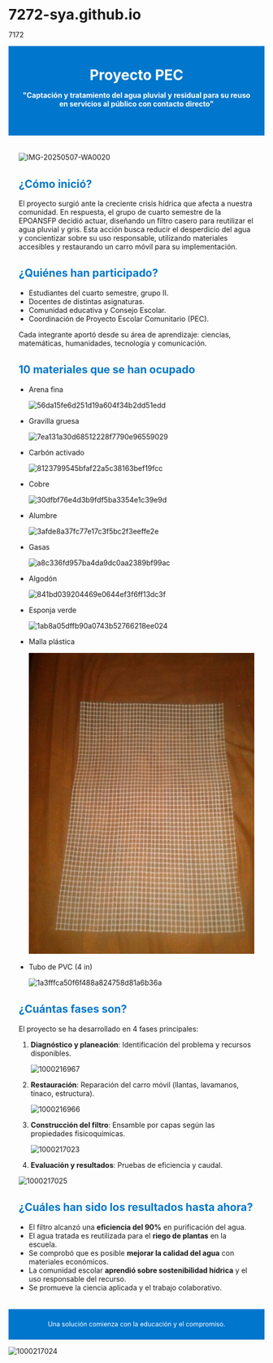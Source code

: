 # 7272-sya.github.io
7172
<!DOCTYPE html><html lang="es">
<head>
  <meta charset="UTF-8">
  <meta name="viewport" content="width=device-width, initial-scale=1.0">
  <title>Proyecto PEC - Agua Pluvial y Residual</title>
  <style> 

  body { font-family: Arial, sans-serif; margin: 0; padding: 0; background: #f4f4f4; color: #333; }
    header, section { padding: 20px; max-width: 900px; margin: auto; }
    header { background: #0077cc; color: white; text-align: center; padding: 40px 20px; }
    h1 { margin: 0; font-size: 2em; }
    h2 { color: #0077cc; margin-top: 1.5em; }
    ul { margin-top: 0.5em; padding-left: 20px; }
    footer { background: #0077cc; color: white; text-align: center; padding: 10px; font-size: 0.9em; }
  </style>
</head>
<body>
  <header>
    <h1>Proyecto PEC</h1>
    <p><strong>"Captación y tratamiento del agua pluvial y residual para su reuso en servicios al público con contacto directo"</strong></p>
  </header>  <section>
    

 ![IMG-20250507-WA0020](https://github.com/user-attachments/assets/b65b3b6e-5573-41cc-a89d-e5b22aece33f)

  

  <h2>¿Cómo inició?</h2>
    <p>El proyecto surgió ante la creciente crisis hídrica que afecta a nuestra comunidad. En respuesta, el grupo de cuarto semestre de la EPOANSFP decidió actuar, diseñando un filtro casero para reutilizar el agua pluvial y gris. Esta acción busca reducir el desperdicio del agua y concientizar sobre su uso responsable, utilizando materiales accesibles y restaurando un carro móvil para su implementación.</p><h2>¿Quiénes han participado?</h2>
<ul>
  <li>Estudiantes del cuarto semestre, grupo II.</li>
  <li>Docentes de distintas asignaturas.</li>
  <li>Comunidad educativa y Consejo Escolar.</li>
  <li>Coordinación de Proyecto Escolar Comunitario (PEC).</li>
</ul>
<p>Cada integrante aportó desde su área de aprendizaje: ciencias, matemáticas, humanidades, tecnología y comunicación.</p>

<h2>10 materiales que se han ocupado</h2>
<ul>
  <li>Arena fina</li> 

  ![56da15fe6d251d19a604f34b2dd51edd](https://github.com/user-attachments/assets/ddc1365d-d817-4038-a46f-59238dd9ad87)


  <li>Gravilla gruesa</li> 
  
  ![7ea131a30d68512228f7790e96559029](https://github.com/user-attachments/assets/a685f669-058e-4436-878d-848309eb8b38)


  <li>Carbón activado</li> 
  
  ![8123799545bfaf22a5c38163bef19fcc](https://github.com/user-attachments/assets/d339289d-bb50-44e8-a0ff-ab4dee640d38)


  <li>Cobre</li> 
  
 ![30dfbf76e4d3b9fdf5ba3354e1c39e9d](https://github.com/user-attachments/assets/5c7543e7-482b-4642-919c-671c4076ca9a)


  <li>Alumbre</li> 
  
  ![3afde8a37fc77e17c3f5bc2f3eeffe2e](https://github.com/user-attachments/assets/ab7f9224-0f6e-4fde-9cef-8726d0137d2c)


  <li>Gasas</li> 
  
 ![a8c336fd957ba4da9dc0aa2389bf99ac](https://github.com/user-attachments/assets/867bb33b-3da2-4bd4-8e0b-129aa1a3dcd0)


  <li>Algodón</li> 
  
![841bd039204469e0644ef3f6ff13dc3f](https://github.com/user-attachments/assets/4f860b94-3992-447b-b4f0-73832b177eb4)

  
  <li>Esponja verde</li>
  
![1ab8a05dffb90a0743b52766218ee024](https://github.com/user-attachments/assets/e2334544-646c-4eb1-ba1e-2e15aea48aea)


  <li>Malla plástica</li> 

![11b877fdc0fb6b78582d30e9d8d2c678](11b877fdc0fb6b78582d30e9d8d2c678.jpg)

  

  <li>Tubo de PVC (4 in)</li> 
  
  ![1a3fffca50f6f488a824758d81a6b36a](https://github.com/user-attachments/assets/3bb9c7d3-4e34-4e01-a345-68fc03f5f715)


</ul>

<h2>¿Cuántas fases son?</h2>
<p>El proyecto se ha desarrollado en 4 fases principales:</p>
<ol>
  <li><strong>Diagnóstico y planeación</strong>: Identificación del problema y recursos disponibles.</li> 
  
![1000216967](https://github.com/user-attachments/assets/d2425b62-e8b2-4ff9-ba65-dd8edb977656)

  <li><strong>Restauración</strong>: Reparación del carro móvil (llantas, lavamanos, tinaco, estructura).</li>
  
![1000216966](https://github.com/user-attachments/assets/9338daec-c642-46ae-aecd-2c9adcc48864)

  <li><strong>Construcción del filtro</strong>: Ensamble por capas según las propiedades fisicoquímicas.</li>
  
![1000217023](https://github.com/user-attachments/assets/a8b695f7-0868-41c7-b87a-f45327ddd1b1)

  <li><strong>Evaluación y resultados</strong>: Pruebas de eficiencia y caudal.</li>
</ol> 

![1000217025](https://github.com/user-attachments/assets/4d3bd987-4d42-4dca-beaa-409ab3425d7c)

<h2>¿Cuáles han sido los resultados hasta ahora?</h2>
<ul>
  <li>El filtro alcanzó una <strong>eficiencia del 90%</strong> en purificación del agua.</li>
  <li>El agua tratada es reutilizada para el <strong>riego de plantas</strong> en la escuela.</li>
  <li>Se comprobó que es posible <strong>mejorar la calidad del agua</strong> con materiales económicos.</li>
  <li>La comunidad escolar <strong>aprendió sobre sostenibilidad hídrica</strong> y el uso responsable del recurso.</li>
  <li>Se promueve la ciencia aplicada y el trabajo colaborativo.</li>
</ul>

  </section>  <footer>
    <p>Una solución comienza con la educación y el compromiso.</p>
  </footer>
</body>

![1000217024](https://github.com/user-attachments/assets/922a5611-0e59-4c3b-b0b0-9bc1ac6e4f26)
